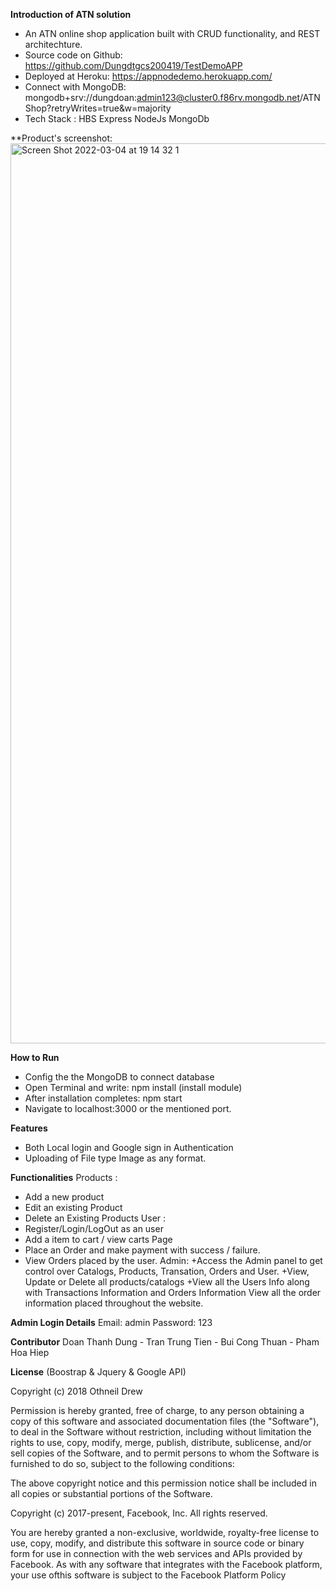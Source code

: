 **Introduction of ATN solution**
+ An ATN online shop application built with CRUD functionality, and REST architechture.
+ Source code on Github: https://github.com/Dungdtgcs200419/TestDemoAPP
+ Deployed at Heroku: https://appnodedemo.herokuapp.com/
+ Connect with MongoDB: mongodb+srv://dungdoan:admin123@cluster0.f86rv.mongodb.net/ATNShop?retryWrites=true&w=majority
+ Tech Stack :
HBS
Express
NodeJs
MongoDb

**Product's screenshot:
<img width="1440" alt="Screen Shot 2022-03-04 at 19 14 32 1" src="https://user-images.githubusercontent.com/97430041/156761931-706862cc-8544-4f8e-a7ed-0b020676177e.png">






**How to Run**
+ Config the the MongoDB to connect database
+ Open Terminal and write: npm  install (install module)
+ After installation completes: npm start
+ Navigate to localhost:3000 or the mentioned port.

**Features**
+ Both Local login and Google sign in Authentication
+ Uploading of File type Image as any format.

**Functionalities**
Products :
+ Add a new product
+ Edit an existing Product
+ Delete an Existing Products
User :
+ Register/Login/LogOut as an user
+ Add a item to cart / view carts Page
+ Place an Order and make payment with success / failure.
+ View Orders placed by the user.
Admin:
+Access the Admin panel to get control over Catalogs, Products, Transation, Orders and User.
+View, Update or Delete all products/catalogs
+View all the Users Info along with Transactions Information and Orders Information
View all the order information placed throughout the website.

**Admin Login Details**
Email:    admin
Password: 123

**Contributor**
Doan Thanh Dung - Tran Trung Tien - Bui Cong Thuan - Pham Hoa Hiep

**License** (Boostrap & Jquery & Google API)

Copyright (c) 2018 Othneil Drew

Permission is hereby granted, free of charge, to any person obtaining a copy
of this software and associated documentation files (the "Software"), to deal
in the Software without restriction, including without limitation the rights
to use, copy, modify, merge, publish, distribute, sublicense, and/or sell
copies of the Software, and to permit persons to whom the Software is
furnished to do so, subject to the following conditions:

The above copyright notice and this permission notice shall be included in all
copies or substantial portions of the Software.

Copyright (c) 2017-present, Facebook, Inc. All rights reserved.

You are hereby granted a non-exclusive, worldwide, royalty-free license to use,
copy, modify, and distribute this software in source code or binary form for use in connection with the web services and APIs provided by Facebook.
As with any software that integrates with the Facebook platform, your use ofthis software is subject to the Facebook Platform Policy


